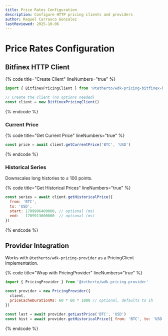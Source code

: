 ```yaml
---
title: Price Rates Configuration
description: Configure HTTP pricing clients and providers
author: Raquel Carrasco Gonzalez
lastReviewed: 2025-10-06
---
```


# Price Rates Configuration

## Bitfinex HTTP Client

{% code title="Create Client" lineNumbers="true" %}
```javascript
import { BitfinexPricingClient } from '@tetherto/wdk-pricing-bitfinex-http'

// Create the client (no options needed)
const client = new BitfinexPricingClient()
```
{% endcode %}

### Current Price

{% code title="Get Current Price" lineNumbers="true" %}
```javascript
const price = await client.getCurrentPrice('BTC', 'USD')
```
{% endcode %}

### Historical Series

Downscales long histories to ≤ 100 points.

{% code title="Get Historical Prices" lineNumbers="true" %}
```javascript
const series = await client.getHistoricalPrice({
  from: 'BTC',
  to: 'USD',
  start: 1709906400000, // optional (ms)
  end:   1709913600000  // optional (ms)
})
```
{% endcode %}

## Provider Integration

Works with `@tetherto/wdk-pricing-provider` as a PricingClient implementation.

{% code title="Wrap with PricingProvider" lineNumbers="true" %}
```javascript
import { PricingProvider } from '@tetherto/wdk-pricing-provider'

const provider = new PricingProvider({
  client,
  priceCacheDurationMs: 60 * 60 * 1000 // optional, defaults to 1h
})

const last = await provider.getLastPrice('BTC', 'USD')
const hist = await provider.getHistoricalPrice({ from: 'BTC', to: 'USD' })
```
{% endcode %}

